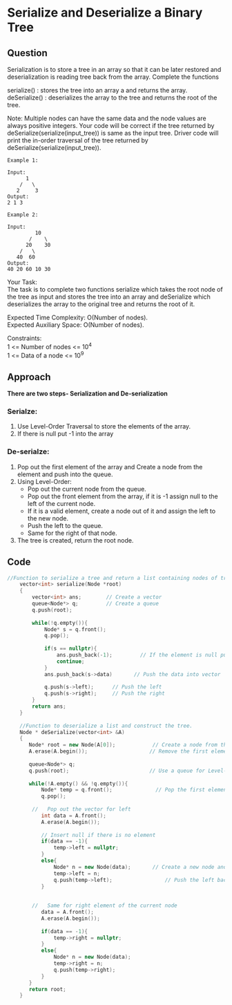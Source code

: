 # Serialize and Deserialize a Binary Tree

## Question
Serialization is to store a tree in an array so that it can be later restored and deserialization is reading tree back from the array. Complete the functions

serialize() : stores the tree into an array a and returns the array.<br>
deSerialize() : deserializes the array to the tree and returns the root of the tree.

Note: Multiple nodes can have the same data and the node values are always positive integers. Your code will be correct if the tree returned by deSerialize(serialize(input_tree)) is same as the input tree. Driver code will print the in-order traversal of the tree returned by deSerialize(serialize(input_tree)).
```
Example 1:

Input:
      1
    /   \
   2     3
Output: 
2 1 3
```

```
Example 2:

Input:
         10
       /    \
      20    30
    /   \
   40  60
Output: 
40 20 60 10 30
```

Your Task:<br>
The task is to complete two functions serialize which takes the root node of the tree as input and stores the tree into an array and deSerialize which deserializes the array to the original tree and returns the root of it.

Expected Time Complexity: O(Number of nodes).<br>
Expected Auxiliary Space: O(Number of nodes).

Constraints:<br>
1 <= Number of nodes <= 10<sup>4</sup><br>
1 <= Data of a node <= 10<sup>9</sup>

## Approach
**There are two steps- Serialization and De-serialization**
### Serialze:
1. Use Level-Order Traversal to store the elements of the array.
2. If there is null put -1 into the array

### De-serialze:
1. Pop out the first element of the array and Create a node from the element and push into the queue.
2. Using Level-Order:
    - Pop out the current node from the queue.
    - Pop out the front element from the array, if it is -1 assign null to the left of the current node.
    - If it is a valid element, create a node out of it and assign the left to the new node.
    - Push the left to the queue.
    - Same for the right of that node.
3. The tree is created, return the root node.

## Code
```cpp
//Function to serialize a tree and return a list containing nodes of tree.
    vector<int> serialize(Node *root) 
    {
        vector<int> ans;        // Create a vector
        queue<Node*> q;         // Create a queue
        q.push(root);
        
        while(!q.empty()){
            Node* s = q.front();     
            q.pop();
            
            if(s == nullptr){                 
                ans.push_back(-1);         // If the element is null push -1 to indicate that there is no node
                continue;
            }
            ans.push_back(s->data)       // Push the data into vector
            
            q.push(s->left);      // Push the left
            q.push(s->right);     // Push the right
        }
        return ans;
    }
    
    //Function to deserialize a list and construct the tree.
    Node * deSerialize(vector<int> &A)
    {
       Node* root = new Node(A[0]);            // Create a node from the first element of the vector
       A.erase(A.begin());                    // Remove the first element
       
       queue<Node*> q; 
       q.push(root);                          // Use a queue for Level-order traversal                      
       
       while(!A.empty() && !q.empty()){
           Node* temp = q.front();              // Pop the first element of the queue
           q.pop(); 
           
        //   Pop out the vector for left
           int data = A.front();
           A.erase(A.begin());
           
           // Insert null if there is no element
           if(data == -1){ 
               temp->left = nullptr;
           }
           else{
               Node* n = new Node(data);       // Create a new node and insert ig to left
               temp->left = n;
               q.push(temp->left);                 // Push the left back to queue
           }
           
           
        //   Same for right element of the current node
           data = A.front();
           A.erase(A.begin());
           
           if(data == -1){
               temp->right = nullptr;
           }
           else{
               Node* n = new Node(data);
               temp->right = n;
               q.push(temp->right);
           }
       }
       return root;
    }

```